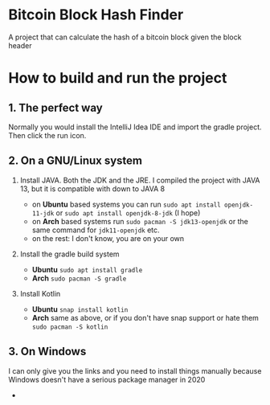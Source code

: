 # Bitcoin Block Hash Finder
A project that can calculate the hash of a bitcoin block given the block header

# How to build and run the project

## 1. The perfect way
Normally you would install the IntelliJ Idea IDE and import the gradle project. Then click the run icon.

## 2. On a GNU/Linux system

1. Install JAVA. Both the JDK and the JRE. I compiled the project with JAVA 13, but it is compatible with down to JAVA 8
   
   - on **Ubuntu** based systems you can run `sudo apt install openjdk-11-jdk` or `sudo apt install openjdk-8-jdk` (I hope)
   - on **Arch** based systems run `sudo pacman -S jdk13-openjdk` or the same command for `jdk11-openjdk` etc.
   - on the rest: I don't know, you are on your own

2. Install the gradle build system
   
   - **Ubuntu** `sudo apt install gradle`
   - **Arch** `sudo pacman -S gradle`
   
3. Install Kotlin

   - **Ubuntu**  `snap install kotlin`
   - **Arch** same as above, or if you don't have snap support or hate them `sudo pacman -S kotlin`
   
## 3. On Windows

I can only give you the links and you need to install things manually because Windows doesn't have a serious package manager in 2020

   - 
